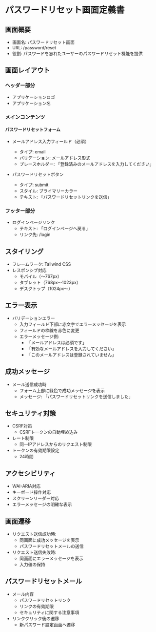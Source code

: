 # パスワードリセット画面定義書

## 画面概要
- 画面名: パスワードリセット画面
- URL: /password/reset
- 役割: パスワードを忘れたユーザーのパスワードリセット機能を提供

## 画面レイアウト
### ヘッダー部分
- アプリケーションロゴ
- アプリケーション名

### メインコンテンツ
#### パスワードリセットフォーム
- メールアドレス入力フィールド（必須）
  - タイプ: email
  - バリデーション: メールアドレス形式
  - プレースホルダー: 「登録済みのメールアドレスを入力してください」

- パスワードリセットボタン
  - タイプ: submit
  - スタイル: プライマリーカラー
  - テキスト: 「パスワードリセットリンクを送信」

### フッター部分
- ログインページリンク
  - テキスト: 「ログインページへ戻る」
  - リンク先: /login

## スタイリング
- フレームワーク: Tailwind CSS
- レスポンシブ対応
  - モバイル（〜767px）
  - タブレット（768px〜1023px）
  - デスクトップ（1024px〜）

## エラー表示
- バリデーションエラー
  - 入力フィールド下部に赤文字でエラーメッセージを表示
  - フィールドの枠線を赤色に変更
  - エラーメッセージ例:
    - 「メールアドレスは必須です」
    - 「有効なメールアドレスを入力してください」
    - 「このメールアドレスは登録されていません」

## 成功メッセージ
- メール送信成功時
  - フォーム上部に緑色で成功メッセージを表示
  - メッセージ: 「パスワードリセットリンクを送信しました」

## セキュリティ対策
- CSRF対策
  - CSRFトークンの自動埋め込み
- レート制限
  - 同一IPアドレスからのリクエスト制限
- トークンの有効期限設定
  - 24時間

## アクセシビリティ
- WAI-ARIA対応
- キーボード操作対応
- スクリーンリーダー対応
- エラーメッセージの明確な表示

## 画面遷移
- リクエスト送信成功時:
  - 同画面に成功メッセージを表示
  - パスワードリセットメールの送信
- リクエスト送信失敗時:
  - 同画面にエラーメッセージを表示
  - 入力値の保持

## パスワードリセットメール
- メール内容
  - パスワードリセットリンク
  - リンクの有効期限
  - セキュリティに関する注意事項
- リンククリック後の遷移
  - 新パスワード設定画面へ遷移 